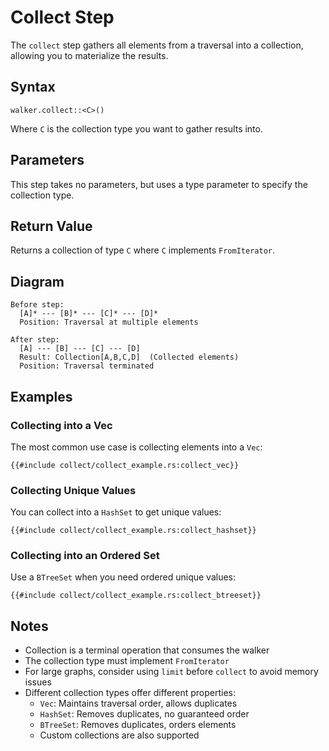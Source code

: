 # Collect Step

The `collect` step gathers all elements from a traversal into a collection, allowing you to materialize the results.

## Syntax

```rust,noplayground
walker.collect::<C>()
```

Where `C` is the collection type you want to gather results into.

## Parameters

This step takes no parameters, but uses a type parameter to specify the collection type.

## Return Value

Returns a collection of type `C` where `C` implements `FromIterator`.

## Diagram

```bob
Before step:
  [A]* --- [B]* --- [C]* --- [D]*
  Position: Traversal at multiple elements

After step:
  [A] --- [B] --- [C] --- [D]
  Result: Collection[A,B,C,D]  (Collected elements)
  Position: Traversal terminated
```

## Examples

### Collecting into a Vec

The most common use case is collecting elements into a `Vec`:

```rust,noplayground
{{#include collect/collect_example.rs:collect_vec}}
```

### Collecting Unique Values

You can collect into a `HashSet` to get unique values:

```rust,noplayground
{{#include collect/collect_example.rs:collect_hashset}}
```

### Collecting into an Ordered Set

Use a `BTreeSet` when you need ordered unique values:

```rust,noplayground
{{#include collect/collect_example.rs:collect_btreeset}}
```

## Notes

- Collection is a terminal operation that consumes the walker
- The collection type must implement `FromIterator`
- For large graphs, consider using `limit` before `collect` to avoid memory issues
- Different collection types offer different properties:
    - `Vec`: Maintains traversal order, allows duplicates
    - `HashSet`: Removes duplicates, no guaranteed order
    - `BTreeSet`: Removes duplicates, orders elements
    - Custom collections are also supported